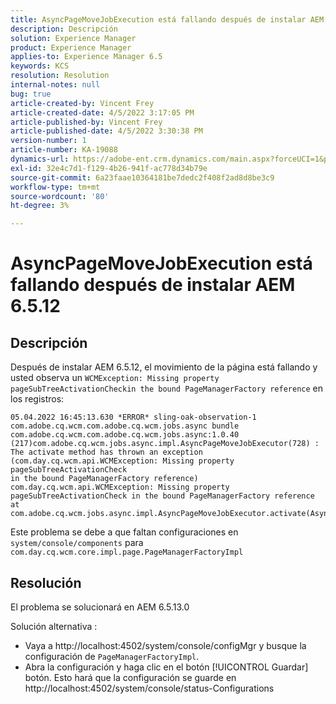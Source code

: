 ```yaml
---
title: AsyncPageMoveJobExecution está fallando después de instalar AEM 6.5.12
description: Descripción
solution: Experience Manager
product: Experience Manager
applies-to: Experience Manager 6.5
keywords: KCS
resolution: Resolution
internal-notes: null
bug: true
article-created-by: Vincent Frey
article-created-date: 4/5/2022 3:17:05 PM
article-published-by: Vincent Frey
article-published-date: 4/5/2022 3:30:38 PM
version-number: 1
article-number: KA-19088
dynamics-url: https://adobe-ent.crm.dynamics.com/main.aspx?forceUCI=1&pagetype=entityrecord&etn=knowledgearticle&id=a9c8686e-f3b4-ec11-983f-000d3a5d0d94
exl-id: 32e4c7d1-f129-4b26-941f-ac778d34b79e
source-git-commit: 6a23faae10364181be7dedc2f408f2ad8d8be3c9
workflow-type: tm+mt
source-wordcount: '80'
ht-degree: 3%

---
```


# AsyncPageMoveJobExecution está fallando después de instalar AEM 6.5.12

## Descripción


Después de instalar AEM 6.5.12, el movimiento de la página está fallando y usted observa un `WCMException: Missing property pageSubTreeActivationCheckin the bound PageManagerFactory reference` en los registros:

```
05.04.2022 16:45:13.630 *ERROR* sling-oak-observation-1 com.adobe.cq.wcm.com.adobe.cq.wcm.jobs.async bundle 
com.adobe.cq.wcm.com.adobe.cq.wcm.jobs.async:1.0.40 (217)com.adobe.cq.wcm.jobs.async.impl.AsyncPageMoveJobExecutor(728) : 
The activate method has thrown an exception (com.day.cq.wcm.api.WCMException: Missing property pageSubTreeActivationCheck
in the bound PageManagerFactory reference)
com.day.cq.wcm.api.WCMException: Missing property pageSubTreeActivationCheck in the bound PageManagerFactory reference
at com.adobe.cq.wcm.jobs.async.impl.AsyncPageMoveJobExecutor.activate(AsyncPageMoveJobExecutor.java:350)
```


Este problema se debe a que faltan configuraciones en `system/console/components` para `com.day.cq.wcm.core.impl.page.PageManagerFactoryImpl`


## Resolución


El problema se solucionará en AEM 6.5.13.0

Solución alternativa : 
- Vaya a http://localhost:4502/system/console/configMgr y busque la configuración de `PageManagerFactoryImpl`.
- Abra la configuración y haga clic en el botón [!UICONTROL Guardar] botón. Esto hará que la configuración se guarde en http://localhost:4502/system/console/status-Configurations

